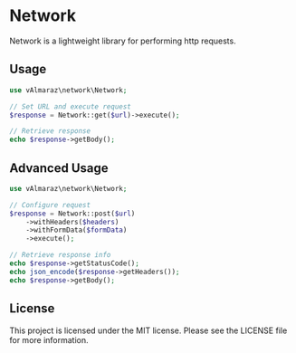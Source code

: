 # Network

Network is a lightweight library for performing http requests.

## Usage

```php
use vAlmaraz\network\Network;

// Set URL and execute request
$response = Network::get($url)->execute();

// Retrieve response
echo $response->getBody();
```

## Advanced Usage

```php
use vAlmaraz\network\Network;

// Configure request
$response = Network::post($url)
    ->withHeaders($headers)
    ->withFormData($formData)
    ->execute();

// Retrieve response info
echo $response->getStatusCode();
echo json_encode($response->getHeaders());
echo $response->getBody();
```

## License

This project is licensed under the MIT license. Please see the LICENSE file for more information.
